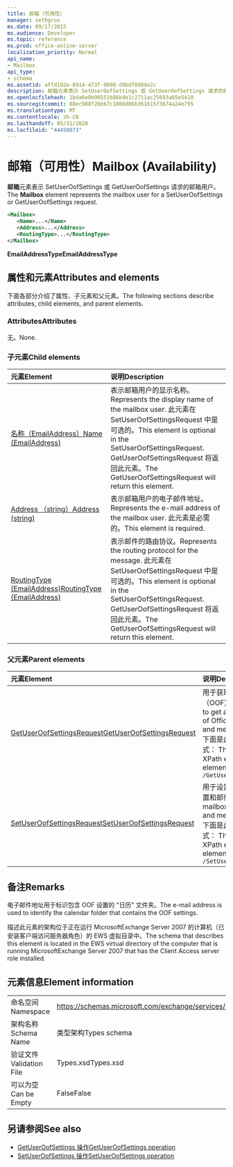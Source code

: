 ```yaml
---
title: 邮箱（可用性）
manager: sethgros
ms.date: 09/17/2015
ms.audience: Developer
ms.topic: reference
ms.prod: office-online-server
localization_priority: Normal
api_name:
- Mailbox
api_type:
- schema
ms.assetid: affd192e-8914-473f-9098-d9bdf898de2c
description: 邮箱元素表示 SetUserOofSettings 或 GetUserOofSettings 请求的邮箱用户。
ms.openlocfilehash: 1bda6e8b90551b86b4e1c2711ac25693a65e5410
ms.sourcegitcommit: 88ec988f2bb67c1866d06b361615f3674a24e795
ms.translationtype: MT
ms.contentlocale: zh-CN
ms.lasthandoff: 05/31/2020
ms.locfileid: "44458073"
---
```

# <a name="mailbox-availability"></a><span data-ttu-id="38551-103">邮箱（可用性）</span><span class="sxs-lookup"><span data-stu-id="38551-103">Mailbox (Availability)</span></span>

<span data-ttu-id="38551-104">**邮箱**元素表示 SetUserOofSettings 或 GetUserOofSettings 请求的邮箱用户。</span><span class="sxs-lookup"><span data-stu-id="38551-104">The **Mailbox** element represents the mailbox user for a SetUserOofSettings or GetUserOofSettings request.</span></span> 
  
```xml
<Mailbox>
   <Name>...</Name>
   <Address>...</Address>
   <RoutingType>...</RoutingType>
</Mailbox>
```

<span data-ttu-id="38551-105">**EmailAddressType**</span><span class="sxs-lookup"><span data-stu-id="38551-105">**EmailAddressType**</span></span>

## <a name="attributes-and-elements"></a><span data-ttu-id="38551-106">属性和元素</span><span class="sxs-lookup"><span data-stu-id="38551-106">Attributes and elements</span></span>

<span data-ttu-id="38551-107">下面各部分介绍了属性、子元素和父元素。</span><span class="sxs-lookup"><span data-stu-id="38551-107">The following sections describe attributes, child elements, and parent elements.</span></span>
  
### <a name="attributes"></a><span data-ttu-id="38551-108">Attributes</span><span class="sxs-lookup"><span data-stu-id="38551-108">Attributes</span></span>

<span data-ttu-id="38551-109">无。</span><span class="sxs-lookup"><span data-stu-id="38551-109">None.</span></span>
  
### <a name="child-elements"></a><span data-ttu-id="38551-110">子元素</span><span class="sxs-lookup"><span data-stu-id="38551-110">Child elements</span></span>

|<span data-ttu-id="38551-111">**元素**</span><span class="sxs-lookup"><span data-stu-id="38551-111">**Element**</span></span>|<span data-ttu-id="38551-112">**说明**</span><span class="sxs-lookup"><span data-stu-id="38551-112">**Description**</span></span>|
|:-----|:-----|
|[<span data-ttu-id="38551-113">名称（EmailAddress）</span><span class="sxs-lookup"><span data-stu-id="38551-113">Name (EmailAddress)</span></span>](name-emailaddress.md) <br/> |<span data-ttu-id="38551-114">表示邮箱用户的显示名称。</span><span class="sxs-lookup"><span data-stu-id="38551-114">Represents the display name of the mailbox user.</span></span> <span data-ttu-id="38551-115">此元素在 SetUserOofSettingsRequest 中是可选的。</span><span class="sxs-lookup"><span data-stu-id="38551-115">This element is optional in the SetUserOofSettingsRequest.</span></span> <span data-ttu-id="38551-116">GetUserOofSettingsRequest 将返回此元素。</span><span class="sxs-lookup"><span data-stu-id="38551-116">The GetUserOofSettingsRequest will return this element.</span></span>  <br/> |
|[<span data-ttu-id="38551-117">Address （string）</span><span class="sxs-lookup"><span data-stu-id="38551-117">Address (string)</span></span>](address-string.md) <br/> |<span data-ttu-id="38551-118">表示邮箱用户的电子邮件地址。</span><span class="sxs-lookup"><span data-stu-id="38551-118">Represents the e-mail address of the mailbox user.</span></span> <span data-ttu-id="38551-119">此元素是必需的。</span><span class="sxs-lookup"><span data-stu-id="38551-119">This element is required.</span></span>  <br/> |
|[<span data-ttu-id="38551-120">RoutingType (EmailAddress)</span><span class="sxs-lookup"><span data-stu-id="38551-120">RoutingType (EmailAddress)</span></span>](routingtype-emailaddress.md) <br/> |<span data-ttu-id="38551-121">表示邮件的路由协议。</span><span class="sxs-lookup"><span data-stu-id="38551-121">Represents the routing protocol for the message.</span></span> <span data-ttu-id="38551-122">此元素在 SetUserOofSettingsRequest 中是可选的。</span><span class="sxs-lookup"><span data-stu-id="38551-122">This element is optional in the SetUserOofSettingsRequest.</span></span> <span data-ttu-id="38551-123">GetUserOofSettingsRequest 将返回此元素。</span><span class="sxs-lookup"><span data-stu-id="38551-123">The GetUserOofSettingsRequest will return this element.</span></span>  <br/> |
   
### <a name="parent-elements"></a><span data-ttu-id="38551-124">父元素</span><span class="sxs-lookup"><span data-stu-id="38551-124">Parent elements</span></span>

|<span data-ttu-id="38551-125">**元素**</span><span class="sxs-lookup"><span data-stu-id="38551-125">**Element**</span></span>|<span data-ttu-id="38551-126">**说明**</span><span class="sxs-lookup"><span data-stu-id="38551-126">**Description**</span></span>|
|:-----|:-----|
|[<span data-ttu-id="38551-127">GetUserOofSettingsRequest</span><span class="sxs-lookup"><span data-stu-id="38551-127">GetUserOofSettingsRequest</span></span>](getuseroofsettingsrequest.md) <br/> |<span data-ttu-id="38551-128">用于获取邮箱用户的外出（OOF）设置和邮件。</span><span class="sxs-lookup"><span data-stu-id="38551-128">Used to get a mailbox user's Out of Office (OOF) settings and messages.</span></span>  <br/> <span data-ttu-id="38551-129">下面是此元素的 XPath 表达式： </span><span class="sxs-lookup"><span data-stu-id="38551-129">The following is the XPath expression to this element:</span></span>  <br/>  `/GetUserOofSettingsRequest` <br/> |
|[<span data-ttu-id="38551-130">SetUserOofSettingsRequest</span><span class="sxs-lookup"><span data-stu-id="38551-130">SetUserOofSettingsRequest</span></span>](setuseroofsettingsrequest.md) <br/> |<span data-ttu-id="38551-131">用于设置邮箱用户的 OOF 设置和邮件。</span><span class="sxs-lookup"><span data-stu-id="38551-131">Used to set a mailbox user's OOF settings and messages.</span></span>  <br/> <span data-ttu-id="38551-132">下面是此元素的 XPath 表达式： </span><span class="sxs-lookup"><span data-stu-id="38551-132">The following is the XPath expression to this element:</span></span>  <br/>  `/SetUserOofSettingsRequest` <br/> |
   
## <a name="remarks"></a><span data-ttu-id="38551-133">备注</span><span class="sxs-lookup"><span data-stu-id="38551-133">Remarks</span></span>

<span data-ttu-id="38551-134">电子邮件地址用于标识包含 OOF 设置的 "日历" 文件夹。</span><span class="sxs-lookup"><span data-stu-id="38551-134">The e-mail address is used to identify the calendar folder that contains the OOF settings.</span></span> 
  
<span data-ttu-id="38551-135">描述此元素的架构位于正在运行 MicrosoftExchange Server 2007 的计算机（已安装客户端访问服务器角色）的 EWS 虚拟目录中。</span><span class="sxs-lookup"><span data-stu-id="38551-135">The schema that describes this element is located in the EWS virtual directory of the computer that is running MicrosoftExchange Server 2007 that has the Client Access server role installed.</span></span>
  
## <a name="element-information"></a><span data-ttu-id="38551-136">元素信息</span><span class="sxs-lookup"><span data-stu-id="38551-136">Element information</span></span>

|||
|:-----|:-----|
|<span data-ttu-id="38551-137">命名空间</span><span class="sxs-lookup"><span data-stu-id="38551-137">Namespace</span></span>  <br/> |https://schemas.microsoft.com/exchange/services/2006/types  <br/> |
|<span data-ttu-id="38551-138">架构名称</span><span class="sxs-lookup"><span data-stu-id="38551-138">Schema Name</span></span>  <br/> |<span data-ttu-id="38551-139">类型架构</span><span class="sxs-lookup"><span data-stu-id="38551-139">Types schema</span></span>  <br/> |
|<span data-ttu-id="38551-140">验证文件</span><span class="sxs-lookup"><span data-stu-id="38551-140">Validation File</span></span>  <br/> |<span data-ttu-id="38551-141">Types.xsd</span><span class="sxs-lookup"><span data-stu-id="38551-141">Types.xsd</span></span>  <br/> |
|<span data-ttu-id="38551-142">可以为空</span><span class="sxs-lookup"><span data-stu-id="38551-142">Can be Empty</span></span>  <br/> |<span data-ttu-id="38551-143">False</span><span class="sxs-lookup"><span data-stu-id="38551-143">False</span></span>  <br/> |
   
## <a name="see-also"></a><span data-ttu-id="38551-144">另请参阅</span><span class="sxs-lookup"><span data-stu-id="38551-144">See also</span></span>

- [<span data-ttu-id="38551-145">GetUserOofSettings 操作</span><span class="sxs-lookup"><span data-stu-id="38551-145">GetUserOofSettings operation</span></span>](getuseroofsettings-operation.md)
- [<span data-ttu-id="38551-146">SetUserOofSettings 操作</span><span class="sxs-lookup"><span data-stu-id="38551-146">SetUserOofSettings operation</span></span>](setuseroofsettings-operation.md)

